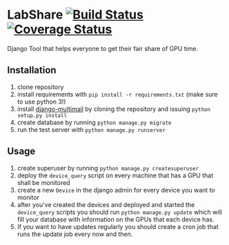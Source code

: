# LabShare [![Build Status](https://travis-ci.org/Bartzi/LabShare.svg?branch=master)](https://travis-ci.org/Bartzi/LabShare) [![Coverage Status](https://coveralls.io/repos/Bartzi/LabShare/badge.svg?branch=master&service=github)](https://coveralls.io/github/Bartzi/LabShare?branch=master)

Django Tool that helps everyone to get their fair share of GPU time.

## Installation

1. clone repository
2. install requirements with `pip install -r requirements.txt` (make sure to use python 3!)
3. install [django-multimail](https://github.com/Bartzi/django-multimail.git) by cloning the repository and issuing `python setup.py install`
4. create database by running `python manage.py migrate`
5. run the test server with `python manage.py runserver`

## Usage

1. create superuser by running `python manage.py createsuperuser`
2. deploy the `device_query` script on every machine that has a GPU that shall be monitored
3. create a new `Device` in the django admin for every device you want to monitor
4. after you've created the devices and deployed and started the `device_query` scripts you should run `python manage.py update` which will fill your database with information on the GPUs that each device has.
5. If you want to have updates regularly you should create a cron job that runs the update job every now and then.
